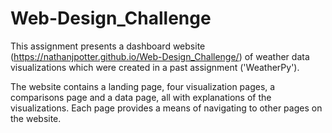 # Web-Design_Challenge

This assignment presents a dashboard website (https://nathanjpotter.github.io/Web-Design_Challenge/) of weather data visualizations which were created in a past assignment ('WeatherPy').

The website contains a landing page, four visualization pages, a comparisons page and a data page, all with explanations of the visualizations. Each page provides a means of navigating to other pages on the website.
